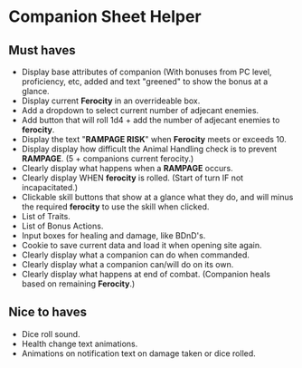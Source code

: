 # Companion Sheet Helper
## Must haves
- Display base attributes of companion (With bonuses from PC level, proficiency, etc, added and text "greened" to show the bonus at a glance.
- Display current **Ferocity** in an overrideable box.
- Add a dropdown to select current number of adjecant enemies.
- Add button that will roll 1d4 + add the number of adjecant enemies to **ferocity**.
- Display the text "**RAMPAGE RISK**" when **Ferocity** meets or exceeds 10.
- Display display how difficult the Animal Handling check is to prevent **RAMPAGE**. (5 + companions current ferocity.)
- Clearly display what happens when a **RAMPAGE** occurs.
- Clearly display WHEN **ferocity** is rolled. (Start of turn IF not incapacitated.)
- Clickable skill buttons that show at a glance what they do, and will minus the required **ferocity** to use the skill when clicked.
- List of Traits.
- List of Bonus Actions.
- Input boxes for healing and damage, like BDnD's.
- Cookie to save current data and load it when opening site again.
- Clearly display what a companion can do when commanded.
- Clearly display what a companion can/will do on its own.
- Clearly display what happens at end of combat. (Companion heals based on remaining **Ferocity**.)



## Nice to haves
- Dice roll sound.
- Health change text animations.
- Animations on notification text on damage taken or dice rolled.
